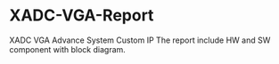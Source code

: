 # XADC-VGA-Report
XADC VGA Advance System Custom IP
The report include HW and SW component with block diagram. 

